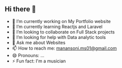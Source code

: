 ## Hi there 👋

- 🔭 I’m currently working on My Portfolio website
- 🌱 I’m currently learning Reactjs and Laravel
- 👯 I’m looking to collaborate on Full Stack projects
- 🤔 I’m looking for help with Data analytic tools
- 💬 Ask me about Websites
- 📫 How to reach me: manansoni.ms01@gmail.com
- 😄 Pronouns: ...
- ⚡ Fun fact: I'm a musician

<!--
**Manan-Soni/Manan-Soni** is a ✨ _special_ ✨ repository because its `README.md` (this file) appears on your GitHub profile.

Here are some ideas to get you started:

- 🔭 I’m currently working on My Portfolio website
- 🌱 I’m currently learning Reactjs and Laravel
- 👯 I’m looking to collaborate on Full Stack projects
- 🤔 I’m looking for help with Data analytic tools
- 💬 Ask me about Websites
- 📫 How to reach me: manansoni.ms01@gmail.com
- 😄 Pronouns: ...
- ⚡ Fun fact: I'm a musician
-->
